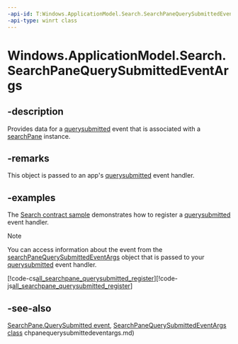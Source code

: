 ```yaml
---
-api-id: T:Windows.ApplicationModel.Search.SearchPaneQuerySubmittedEventArgs
-api-type: winrt class
---
```


<!-- Class syntax.
public class SearchPaneQuerySubmittedEventArgs : Windows.ApplicationModel.Search.ISearchPaneQuerySubmittedEventArgs, Windows.ApplicationModel.Search.ISearchPaneQuerySubmittedEventArgsWithLinguisticDetails
-->

# Windows.ApplicationModel.Search.SearchPaneQuerySubmittedEventArgs

## -description
Provides data for a [querysubmitted](searchpane_querysubmitted.md) event that is associated with a [searchPane](searchpane.md) instance.

## -remarks
This object is passed to an app's [querysubmitted](searchpane_querysubmitted.md) event handler.

## -examples
The [Search contract sample](http://go.microsoft.com/fwlink/p/?linkid=234892) demonstrates how to register a [querysubmitted](searchpane_querysubmitted.md) event handler.

> [!NOTE]
> You can access information about the event from the [searchPaneQuerySubmittedEventArgs](searchpanequerysubmittedeventargs.md) object that is passed to your [querysubmitted](searchpane_querysubmitted.md) event handler.



[!code-cs[all_searchpane_querysubmitted_register](../windows.applicationmodel.search/code/SearchContract/CS/App.xaml.cs#Snippetall_searchpane_querysubmitted_register)][!code-js[all_searchpane_querysubmitted_register](../windows.applicationmodel.search/code/SearchContract/js/js/default.js#Snippetall_searchpane_querysubmitted_register)]

## -see-also
[SearchPane.QuerySubmitted event](searchpane_querysubmitted.md), [SearchPaneQuerySubmittedEventArgs class](searchpanequerysubmittedeventargs.md)
chpanequerysubmittedeventargs.md)
